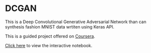 # DCGAN
This is a Deep Convolutional Generative Adversarial Network than can synthesis fashion MNIST data wrtiten using Keras API.

This is a guided project offered on [Coursera](https://www.coursera.org/learn/generative-adversarial-networks-keras/).

[Click here](https://colab.research.google.com/drive/1wp5wRPvaQhJbtqm7Pvy5NCWB5yckdG2y?usp=sharing) to view the interactive notebook.  

